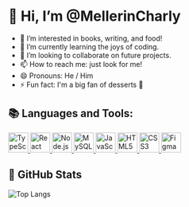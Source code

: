 # 👋 Hi, I’m @MellerinCharly

- 👀 I’m interested in books, writing, and food!
- 🌱 I’m currently learning the joys of coding.
- 💞️ I’m looking to collaborate on future projects.
- 📫 How to reach me: just look for me!
- 😄 Pronouns: He / Him
- ⚡ Fun fact: I'm a big fan of desserts 🍰

## 📚 Languages and Tools:

<p>
  <a href="https://www.typescriptlang.org/">
    <img src="https://i.ibb.co/j3drXZQ/typescript.png" width="40" height="40" alt="TypeScript">
  </a>
  <a href="https://reactjs.org/">
    <img src="https://i.ibb.co/Nmb8Scp/react.png" width="40" height="40" alt="React">
  </a>
  <a href="https://nodejs.org/">
    <img src="https://i.ibb.co/bXmkJK7/nodejs.png" width="40" height="40" alt="Node.js">
  </a>
  <a href="https://www.mysql.com/">
    <img src="https://i.ibb.co/jGSSTNt/mysql.png" width="40" height="40" alt="MySQL">
  </a>
  <a href="https://developer.mozilla.org/en-US/docs/Web/JavaScript">
    <img src="https://i.ibb.co/JkHJvx7/js.png" width="40" height="40" alt="JavaScript">
  </a>
  <a href="https://developer.mozilla.org/en-US/docs/Web/HTML">
    <img src="https://i.ibb.co/ZggtwDv/html-5.png" width="40" height="40" alt="HTML5">
  </a>
  <a href="https://developer.mozilla.org/en-US/docs/Web/CSS">
    <img src="https://i.ibb.co/PGKQyyN/css-3.png" width="40" height="40" alt="CSS3">
  </a>
  <a href="https://www.figma.com/">
    <img src="https://i.ibb.co/kq9WHnN/figma.png" width="40" height="40" alt="Figma">
  </a>
</p>


## 🚀 GitHub Stats

![Top Langs](https://github-readme-stats.vercel.app/api/top-langs/?username=MellerinCharly&layout=compact&theme=radical)




<!---
MellerinCharly/MellerinCharly is a ✨ special ✨ repository because its `README.md` (this file) appears on your GitHub profile.
You can click the Preview link to take a look at your changes.
--->
